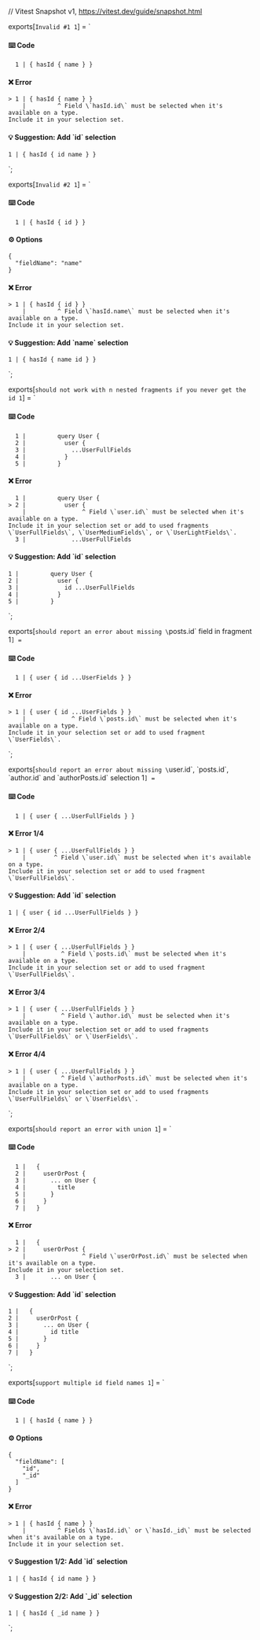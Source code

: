 // Vitest Snapshot v1, https://vitest.dev/guide/snapshot.html

exports[`Invalid #1 1`] = `
#### ⌨️ Code

      1 | { hasId { name } }

#### ❌ Error

    > 1 | { hasId { name } }
        |         ^ Field \`hasId.id\` must be selected when it's available on a type.
    Include it in your selection set.

#### 💡 Suggestion: Add \`id\` selection

    1 | { hasId { id name } }
`;

exports[`Invalid #2 1`] = `
#### ⌨️ Code

      1 | { hasId { id } }

#### ⚙️ Options

    {
      "fieldName": "name"
    }

#### ❌ Error

    > 1 | { hasId { id } }
        |         ^ Field \`hasId.name\` must be selected when it's available on a type.
    Include it in your selection set.

#### 💡 Suggestion: Add \`name\` selection

    1 | { hasId { name id } }
`;

exports[`should not work with n nested fragments if you never get the id 1`] = `
#### ⌨️ Code

      1 |         query User {
      2 |           user {
      3 |             ...UserFullFields
      4 |           }
      5 |         }

#### ❌ Error

      1 |         query User {
    > 2 |           user {
        |                ^ Field \`user.id\` must be selected when it's available on a type.
    Include it in your selection set or add to used fragments \`UserFullFields\`, \`UserMediumFields\`, or \`UserLightFields\`.
      3 |             ...UserFullFields

#### 💡 Suggestion: Add \`id\` selection

    1 |         query User {
    2 |           user {
    3 |             id ...UserFullFields
    4 |           }
    5 |         }
`;

exports[`should report an error about missing \`posts.id\` field in fragment 1`] = `
#### ⌨️ Code

      1 | { user { id ...UserFields } }

#### ❌ Error

    > 1 | { user { id ...UserFields } }
        |             ^ Field \`posts.id\` must be selected when it's available on a type.
    Include it in your selection set or add to used fragment \`UserFields\`.
`;

exports[`should report an error about missing \`user.id\`, \`posts.id\`, \`author.id\` and \`authorPosts.id\` selection 1`] = `
#### ⌨️ Code

      1 | { user { ...UserFullFields } }

#### ❌ Error 1/4

    > 1 | { user { ...UserFullFields } }
        |        ^ Field \`user.id\` must be selected when it's available on a type.
    Include it in your selection set or add to used fragment \`UserFullFields\`.

#### 💡 Suggestion: Add \`id\` selection

    1 | { user { id ...UserFullFields } }

#### ❌ Error 2/4

    > 1 | { user { ...UserFullFields } }
        |          ^ Field \`posts.id\` must be selected when it's available on a type.
    Include it in your selection set or add to used fragment \`UserFullFields\`.

#### ❌ Error 3/4

    > 1 | { user { ...UserFullFields } }
        |          ^ Field \`author.id\` must be selected when it's available on a type.
    Include it in your selection set or add to used fragments \`UserFullFields\` or \`UserFields\`.

#### ❌ Error 4/4

    > 1 | { user { ...UserFullFields } }
        |          ^ Field \`authorPosts.id\` must be selected when it's available on a type.
    Include it in your selection set or add to used fragments \`UserFullFields\` or \`UserFields\`.
`;

exports[`should report an error with union 1`] = `
#### ⌨️ Code

      1 |   {
      2 |     userOrPost {
      3 |       ... on User {
      4 |         title
      5 |       }
      6 |     }
      7 |   }

#### ❌ Error

      1 |   {
    > 2 |     userOrPost {
        |                ^ Field \`userOrPost.id\` must be selected when it's available on a type.
    Include it in your selection set.
      3 |       ... on User {

#### 💡 Suggestion: Add \`id\` selection

    1 |   {
    2 |     userOrPost {
    3 |       ... on User {
    4 |         id title
    5 |       }
    6 |     }
    7 |   }
`;

exports[`support multiple id field names 1`] = `
#### ⌨️ Code

      1 | { hasId { name } }

#### ⚙️ Options

    {
      "fieldName": [
        "id",
        "_id"
      ]
    }

#### ❌ Error

    > 1 | { hasId { name } }
        |         ^ Fields \`hasId.id\` or \`hasId._id\` must be selected when it's available on a type.
    Include it in your selection set.

#### 💡 Suggestion 1/2: Add \`id\` selection

    1 | { hasId { id name } }

#### 💡 Suggestion 2/2: Add \`_id\` selection

    1 | { hasId { _id name } }
`;
